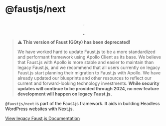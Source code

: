 # @faustjs/next

<p align="center">
  <a aria-label="NPM version" href="https://www.npmjs.com/package/@faustjs/next">
    <img alt="" src="https://img.shields.io/npm/v/@faustjs/next?color=7e5cef&style=for-the-badge">
  </a>

  <a aria-label="License" href="https://github.com/wpengine/faustjs/blob/canary/LICENSE">
    <img alt="" src="https://img.shields.io/npm/l/@faustjs/next?color=7e5cef&style=for-the-badge">
  </a>
</p>

<p align="center">
  <a aria-label="Faust.js Next Downloads Per Month" href="https://www.npmjs.com/package/@faustjs/next">
    <img alt="" src="https://img.shields.io/npm/dm/@faustjs/next?color=7e5cef&style=for-the-badge&label=@faustjs/next">
  </a>
  <a aria-label="Faust.js Next Downloads Per Week" href="https://www.npmjs.com/package/@faustjs/next">
    <img alt="" src="https://img.shields.io/npm/dw/@faustjs/next?color=7e5cef&style=for-the-badge&label=@faustjs/next">
  </a>
</p>

> **⚠️ This version of Faust (GQty) has been deprecated!**
>
> We have worked hard to update Faust.js to be a more standardized and performant framework using Apollo Client as its base. We believe that Faust.js with Apollo is more stable and easier to maintain than legacy Faust.js, and we recommend that all users currently on legacy Faust.js start planning their migration to Faust.js with Apollo. We have already updated our blueprints and other resources to reflect our current and forward-looking technology investments. **While security updates will continue to be provided through 2024, no new feature development will happen on legacy Faust.js.**

`@faustjs/next` is part of the Faust.js framework. It aids in building Headless WordPress websites with Next.js.

[View legacy Faust.js Documentation](https://faustjs.org/legacy)
